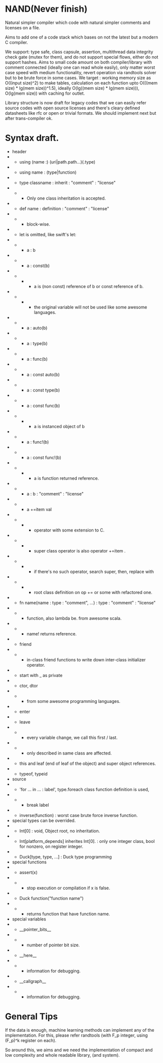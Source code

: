 # NAND(Never finish)
Natural simpler compiler which code with natural simpler comments and licenses on a file.

Aims to add one of a code stack which bases on not the latest but a modern C compiler.

We support: type safe, class capsule, assertion, multithread data integrity check gate (mutex for them), and do not support special flows, either do not support hashes.
Aims to small code amount on both compiler/library with comment connected (ideally one can read whole easily), only matter worst case speed with medium functionality, revert operation via randtools solver but to be brute force in some cases.
We target : working memory size as O((input size)^2) to make tables, calculation on each function upto O(((mem size) * lg(mem size))^1.5), ideally O(lg((mem size) * lg(mem size))), O(lg(mem size)) with caching for outlet.

Library structure is now draft for legacy codes that we can easily refer source codes with open source licenses and there's cleary defined datasheets like rfc or open or trivial formats. We should implement next but after trans-compiler ok.

# Syntax draft.
* header
* * using (name :) (uri|path.path...)(.type)
* * using name : (type|function)
* * type classname : inherit : "comment" : "license"
* * * Only one class inheritation is accepted.
* * def name : definition : "comment" : "license"
* * * block-wise.
* * let is omitted, like swift's let:
* * * a : b
* * * a : const(b)
* * * * a is (non const) reference of b or const reference of b.
* * * * the original variable will not be used like some awesome languages.
* * * a : auto(b)
* * * a : type(b)
* * * a : func(b)
* * * a : const auto(b)
* * * a : const type(b)
* * * a : const func(b)
* * * * a is instanced object of b
* * * a : func!(b)
* * * a : const func!(b)
* * * * a is function returned reference.
* * * a : b : "comment" : "license"
* * * a +=item val
* * * * operator with some extension to C.
* * * * super class operator is also operator +=item .
* * * * if there's no such operator, search super, then, replace with
* * * * root class definition on op += or some with refactored one.
* * fn name(name : type : "comment", ...) : type : "comment" : "license"
* * * function, also lambda be. from awesome scala.
* * * name! returns reference.
* * friend
* * * in-class friend functions to write down inter-class initializer operator.
* * start with _ as private
* * ctor, dtor
* * * from some awesome programming languages.
* * enter
* * leave
* * * every variable change, we call this first / last.
* * * only described in same class are affected.
* * this and leaf (end of leaf of the object) and super object references.
* * typeof, typeid
* source
* * 'for ... in ... : label', type.foreach class function definition is used,
* * * break label
* * inverse(function) : worst case brute force inverse function.
* special types can be overrided.
* * Int\[0\] : void, Object root, no inheritation.
* * Int\[platform_depends\] inherites Int\[0\]. : only one integer class, bool for nonzero, on register integer.
* * Duck[type, type, ...] : Duck type programming
* special functions
* * assert(x)
* * * stop execution or compilation if x is false.
* * Duck function("function name")
* * * returns function that have function name.
* special variables
* * \_\_pointer_bits\_\_
* * * number of pointer bit size.
* * \_\_here\_\_
* * * information for debugging.
* * \_\_callgraph\_\_
* * * information for debugging.

# General Tips
If the data is enough, machine learning methods can implement any of the implementation.
For this, please refer randtools (with F_p integer, using (F_p)^k register on each).

So around this, we aims and we need the implementation of compact and low complexity and whole readable library, (and system).

